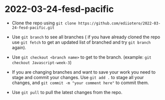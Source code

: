 # 2022-03-24-fesd-pacific

- Clone the repo using `git clone https://github.com/ediiotero/2022-03-24-fesd-pacific.git`

- Use `git branch` to see all branches ( if you have already cloned the repo use `git fetch` to get an updated list of branched and try `git branch` again).

- Use `git checkout <branch name>` to get to the branch. (example: `git checkout Javascript-week-3`)

- If you are changing branches and want to save your work you need to stage and commit your changes. Use `git add .` to stage all your changes, and `git commit -m "your comment here"` to commit them.

- Use `git pull` to pull the latest changes from the repo.